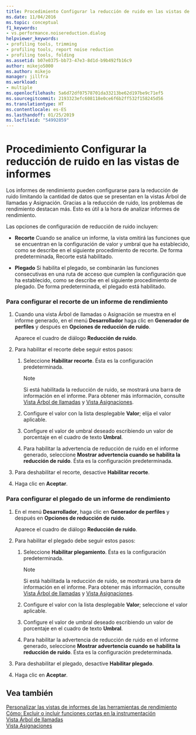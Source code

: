 ```yaml
---
title: Procedimiento Configurar la reducción de ruido en las vistas de informes | Microsoft Docs
ms.date: 11/04/2016
ms.topic: conceptual
f1_keywords:
- vs.performance.noisereduction.dialog
helpviewer_keywords:
- profiling tools, trimming
- profiling tools, report noise reduction
- profiling tools, folding
ms.assetid: b07e0375-bb73-47e3-8d1d-b9b492fb16c9
author: mikejo5000
ms.author: mikejo
manager: jillfra
ms.workload:
- multiple
ms.openlocfilehash: 5a6d72df07578701da33213be62d197be9c71ef5
ms.sourcegitcommit: 2193323efc608118e0ce6f6b2ff532f158245d56
ms.translationtype: HT
ms.contentlocale: es-ES
ms.lasthandoff: 01/25/2019
ms.locfileid: "54992859"
---
```

# <a name="how-to-configure-noise-reduction-in-report-views"></a>Procedimiento Configurar la reducción de ruido en las vistas de informes
Los informes de rendimiento pueden configurarse para la reducción de ruido limitando la cantidad de datos que se presentan en la vistas Árbol de llamadas y Asignación. Gracias a la reducción de ruido, los problemas de rendimiento destacan más. Esto es útil a la hora de analizar informes de rendimiento.  
  
 Las opciones de configuración de reducción de ruido incluyen:  
  
-   **Recorte** Cuando se analice un informe, la vista omitirá las funciones que se encuentran en la configuración de valor y umbral que ha establecido, como se describe en el siguiente procedimiento de recorte. De forma predeterminada, Recorte está habilitado.  
  
-   **Plegado** Si habilita el plegado, se combinarán las funciones consecutivas en una ruta de acceso que cumplen la configuración que ha establecido, como se describe en el siguiente procedimiento de plegado. De forma predeterminada, el plegado está habilitado.  
  
### <a name="to-configure-trimming-for-a-performance-report"></a>Para configurar el recorte de un informe de rendimiento  
  
1.  Cuando una vista Árbol de llamadas o Asignación se muestra en el informe generado, en el menú **Desarrollador** haga clic en **Generador de perfiles** y después en **Opciones de reducción de ruido**.  
  
     Aparece el cuadro de diálogo **Reducción de ruido**.  
  
2.  Para habilitar el recorte debe seguir estos pasos:  
  
    1.  Seleccione **Habilitar recorte**. Ésta es la configuración predeterminada.  
  
        > [!NOTE]
        >  Si está habilitada la reducción de ruido, se mostrará una barra de información en el informe. Para obtener más información, consulte [Vista Árbol de llamadas](../profiling/call-tree-view.md) y [Vista Asignaciones](../profiling/dotnet-memory-allocations-view.md).  
  
    2.  Configure el valor con la lista desplegable **Valor**; elija el valor aplicable.  
  
    3.  Configure el valor de umbral deseado escribiendo un valor de porcentaje en el cuadro de texto **Umbral**.  
  
    4.  Para habilitar la advertencia de reducción de ruido en el informe generado, seleccione **Mostrar advertencia cuando se habilita la reducción de ruido**. Ésta es la configuración predeterminada.  
  
3.  Para deshabilitar el recorte, desactive **Habilitar recorte**.  
  
4.  Haga clic en **Aceptar**.  
  
### <a name="to-configure-folding-for-a-performance-report"></a>Para configurar el plegado de un informe de rendimiento  
  
1.  En el menú **Desarrollador**, haga clic en **Generador de perfiles** y después en **Opciones de reducción de ruido**.  
  
     Aparece el cuadro de diálogo **Reducción de ruido**.  
  
2.  Para habilitar el plegado debe seguir estos pasos:  
  
    1.  Seleccione **Habilitar plegamiento**. Ésta es la configuración predeterminada.  
  
        > [!NOTE]
        >  Si está habilitada la reducción de ruido, se mostrará una barra de información en el informe. Para obtener más información, consulte [Vista Árbol de llamadas](../profiling/call-tree-view.md) y [Vista Asignaciones](../profiling/dotnet-memory-allocations-view.md).  
  
    2.  Configure el valor con la lista desplegable **Valor**; seleccione el valor aplicable.  
  
    3.  Configure el valor de umbral deseado escribiendo un valor de porcentaje en el cuadro de texto **Umbral**.  
  
    4.  Para habilitar la advertencia de reducción de ruido en el informe generado, seleccione **Mostrar advertencia cuando se habilita la reducción de ruido**. Ésta es la configuración predeterminada.  
  
3.  Para deshabilitar el plegado, desactive **Habilitar plegado**.  
  
4.  Haga clic en **Aceptar**.  
  
## <a name="see-also"></a>Vea también  
 [Personalizar las vistas de informes de las herramientas de rendimiento](../profiling/customizing-performance-tools-report-views.md)   
 [Cómo: Excluir o incluir funciones cortas en la instrumentación](../profiling/how-to-exclude-or-include-short-functions-from-instrumentation.md)   
 [Vista Árbol de llamadas](../profiling/call-tree-view.md)   
 [Vista Asignaciones](../profiling/dotnet-memory-allocations-view.md)